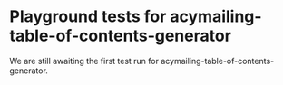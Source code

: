# Playground tests for acymailing-table-of-contents-generator
We are still awaiting the first test run for acymailing-table-of-contents-generator.
